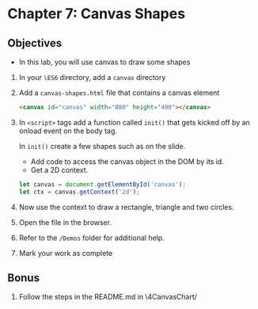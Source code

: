 # Chapter 7: Canvas Shapes

## Objectives

* In this lab, you will use canvas to draw some shapes

1. In your `\ES6` directory, add a `canvas` directory

1. Add a `canvas-shapes.html` file that contains a canvas element

    ```html
    <canvas id="canvas" width="800" height="400"></canvas>
    ```

1. In `<script>` tags add a function called `init()` that gets kicked off by an onload event on the body tag.

    In `init()` create a few shapes such as on the slide.
    * Add code to access the canvas object in the DOM by its id.
    * Get a 2D context.

    ```javascript
    let canvas = document.getElementById('canvas');
    let ctx = canvas.getContext('2d');
    ```

1. Now use the context to draw a rectangle, triangle and two circles.

1. Open the file in the browser.

1. Refer to the `/Demos` folder for additional help.

1. Mark your work as complete

## Bonus

1. Follow the steps in the README.md in \4CanvasChart/